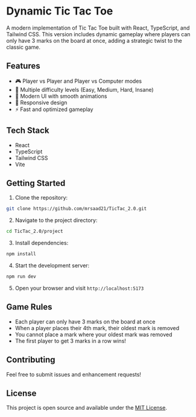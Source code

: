 # Dynamic Tic Tac Toe

A modern implementation of Tic Tac Toe built with React, TypeScript, and Tailwind CSS. This version includes dynamic gameplay where players can only have 3 marks on the board at once, adding a strategic twist to the classic game.

## Features

- 🎮 Player vs Player and Player vs Computer modes
- 🎯 Multiple difficulty levels (Easy, Medium, Hard, Insane)
- 🎨 Modern UI with smooth animations
- 📱 Responsive design
- ⚡ Fast and optimized gameplay

## Tech Stack

- React
- TypeScript
- Tailwind CSS
- Vite

## Getting Started

1. Clone the repository:
```bash
git clone https://github.com/mrsaad21/TicTac_2.0.git
```

2. Navigate to the project directory:
```bash
cd TicTac_2.0/project
```

3. Install dependencies:
```bash
npm install
```

4. Start the development server:
```bash
npm run dev
```

5. Open your browser and visit `http://localhost:5173`

## Game Rules

- Each player can only have 3 marks on the board at once
- When a player places their 4th mark, their oldest mark is removed
- You cannot place a mark where your oldest mark was removed
- The first player to get 3 marks in a row wins!

## Contributing

Feel free to submit issues and enhancement requests!

## License

This project is open source and available under the [MIT License](LICENSE). 